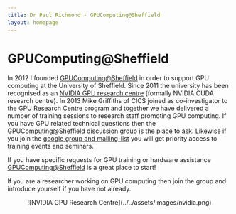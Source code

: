 ```yaml
---
title: Dr Paul Richmond - GPUComputing@Sheffield
layout: homepage
---
```


# GPUComputing@Sheffield

In 2012 I founded [GPUComputing@Sheffield](http://gpucomputing.sites.sheffield.ac.uk/discussion) in order to support GPU computing at the University of Sheffield. Since 2011 the university has been recognised as an [NVIDIA GPU research centre]() (formally NVIDIA CUDA research centre). In 2013 Mike Griffiths of CICS joined as co-investigator to the GPU Research Centre program and together we have delivered a number of training sessions to research staff promoting GPU computing. If you have GPU related technical questions then the GPUComputing@Sheffield discussion group is the place to ask. Likewise if you join the [google group and mailing-list](https://groups.google.com/a/sheffield.ac.uk/forum/#!forum/gpucomputing) you will get priority access to training events and seminars.

If you have specific requests for GPU training or hardware assistance [GPUComputing@Sheffield](http://gpucomputing.sites.sheffield.ac.uk/discussion) is a great place to start!

If you are a researcher working on GPU computing then join the group and introduce yourself if you have not already.

<div style="text-align:center" markdown="1">
![NVIDIA GPU Research Centre](../../assets/images/nvidia.png)
</div>